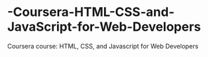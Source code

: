 # -Coursera-HTML-CSS-and-JavaScript-for-Web-Developers
Coursera course: HTML, CSS, and Javascript for Web Developers

